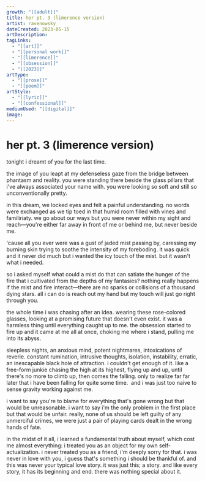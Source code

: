 ```yaml
---
growth: "[[adult]]"
title: her pt. 3 (limerence version)
artist: ravenowsky
dateCreated: 2023-05-15
artDescription:
tagLinks:
  - "[[art]]"
  - "[[personal work]]"
  - "[[limerence]]"
  - "[[obsession]]"
  - "[[2023]]"
artType:
  - "[[prose]]"
  - "[[poem]]"
artStyle:
  - "[[lyric]]"
  - "[[confessional]]"
mediumUsed: "[[digital]]"
image:
---
```

# her pt. 3 (limerence version)

tonight i dreamt of you for the last time. 

the image of you leapt at my defenseless gaze from the bridge between phantasm and reality. you were standing there beside the glass pillars that i've always associated your name with. you were looking so soft and still so unconventionally pretty. 

in this dream, we locked eyes and felt a painful understanding. no words were exchanged as we tip toed in that humid room filled with vines and familiriaty. we go about our ways but you were never within my sight and reach—you're either far away in front of me or behind me, but never beside me. 

'cause all you ever were was a gust of jaded mist passing by, caressing my burning skin trying to soothe the intensity of my foreboding. it was quick and it never did much but i wanted the icy touch of the mist. but it wasn't what i needed.

so i asked myself what could a mist do that can satiate the hunger of the fire that i cultivated from the depths of my fantasies? nothing really happens if the mist and fire interact—there are no sparks or collisions of a thousand dying stars. all i can do is reach out my hand but my touch will just go right through you.

the whole time i was chasing after an idea. wearing these rose-colored glasses, looking at a promising future that doesn't even exist. it was a harmless thing until everything caught up to me. the obsession started to fire up and it came at me all at once, choking me where i stand, pulling me into its abyss.

sleepless nights, an anxious mind, potent nightmares, intoxications of reverie. constant rumination, intrusive thoughts, isolation, instability, erratic, an inescapable black hole of attraction. i couldn't get enough of it. like a free-form junkie chasing the high at its highest, flying up and up, until there's no more to climb up, then comes the falling. only to realize far far later that i have been falling for quite some time.  and i was just too naive to sense gravity working against me. 

i want to say you're to blame for everything that's gone wrong but that would be unreasonable. i want to say i'm the only problem in the first place but that would be unfair. really, none of us should be left guilty of any unmerciful crimes, we were just a pair of playing cards dealt in the wrong hands of fate. 

in the midst of it all, i learned a fundamental truth about myself, which cost me almost everything: i treated you as an object for my own self-actualization. i never treated you as a friend, i'm deeply sorry for that. i was never in love with you, i guess that's something i should be thankful of. and this was never your typical love story. it was just this; a story. and like every story, it has its beginning and end. there was nothing special about it.
